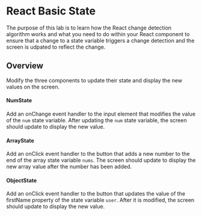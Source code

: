 # React Basic State

The purpose of this lab is to learn how the React change detection algorithm works and what you need to do within your React component to ensure that a change to a state variable triggers a change detection and the screen is udpated to reflect the change.

## Overview

Modify the three components to update their state and display the new values on the screen.

#### NumState
Add an onChange event handler to the input element that modifies the value of the `num` state variable. After updating the `num` state variable, the screen should update to display the new value.
#### ArrayState
Add an onClick event handler to the button that adds a new number to the end of the array state variable `nums`. The screen should update to display the new array value after the number has been added. 

#### ObjectState
Add an onClick event handler to the button that updates the value of the firstName property of the state variable `user`. After it is modified, the screen should update to display the new value.